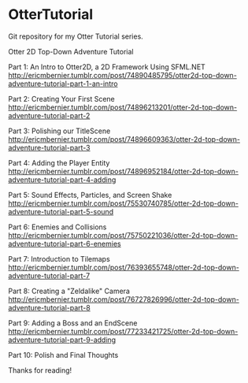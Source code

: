 OtterTutorial
=============

Git repository for my Otter Tutorial series.

Otter 2D Top-Down Adventure Tutorial

Part 1: An Intro to Otter2D, a 2D Framework Using SFML.NET
http://ericmbernier.tumblr.com/post/74890485795/otter2d-top-down-adventure-tutorial-part-1-an-intro

Part 2: Creating Your First Scene
http://ericmbernier.tumblr.com/post/74896213201/otter-2d-top-down-adventure-tutorial-part-2

Part 3: Polishing our TitleScene
http://ericmbernier.tumblr.com/post/74896609363/otter-2d-top-down-adventure-tutorial-part-3

Part 4: Adding the Player Entity
http://ericmbernier.tumblr.com/post/74896952184/otter-2d-top-down-adventure-tutorial-part-4-adding

Part 5: Sound Effects, Particles, and Screen Shake
http://ericmbernier.tumblr.com/post/75530740785/otter-2d-top-down-adventure-tutorial-part-5-sound

Part 6: Enemies and Collisions
http://ericmbernier.tumblr.com/post/75750221036/otter-2d-top-down-adventure-tutorial-part-6-enemies

Part 7: Introduction to Tilemaps
http://ericmbernier.tumblr.com/post/76393655748/otter-2d-top-down-adventure-tutorial-part-7

Part 8: Creating a "Zeldalike" Camera
http://ericmbernier.tumblr.com/post/76727826996/otter-2d-top-down-adventure-tutorial-part-8

Part 9: Adding a Boss and an EndScene
http://ericmbernier.tumblr.com/post/77233421725/otter-2d-top-down-adventure-tutorial-part-9-adding

Part 10: Polish and Final Thoughts

Thanks for reading!
